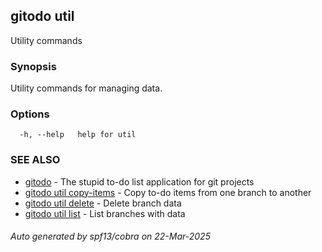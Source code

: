 ## gitodo util

Utility commands

### Synopsis


Utility commands for managing data.

	

### Options

```
  -h, --help   help for util
```

### SEE ALSO

* [gitodo](gitodo.md)	 - The stupid to-do list application for git projects
* [gitodo util copy-items](gitodo_util_copy-items.md)	 - Copy to-do items from one branch to another
* [gitodo util delete](gitodo_util_delete.md)	 - Delete branch data
* [gitodo util list](gitodo_util_list.md)	 - List branches with data

###### Auto generated by spf13/cobra on 22-Mar-2025
